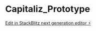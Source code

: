 # Capitaliz_Prototype

[Edit in StackBlitz next generation editor ⚡️](https://stackblitz.com/~/github.com/shrixtacy/Capitaliz_Prototype)